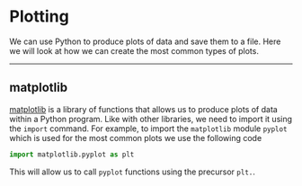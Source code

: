 # Plotting

We can use Python to produce plots of data and save them to a file. Here we will look at how we can create the most common types of plots.

---

## matplotlib

<a href="https://matplotlib.org/" target="_blank">matplotlib</a> is a library of functions that allows us to produce plots of data within a Python program. Like with other libraries, we need to import it using the `import` command. For example, to import the `matplotlib` module `pyplot` which is used for the most common plots we use the following code

```python
import matplotlib.pyplot as plt
```

This will allow us to call `pyplot` functions using the precursor `plt.`.

